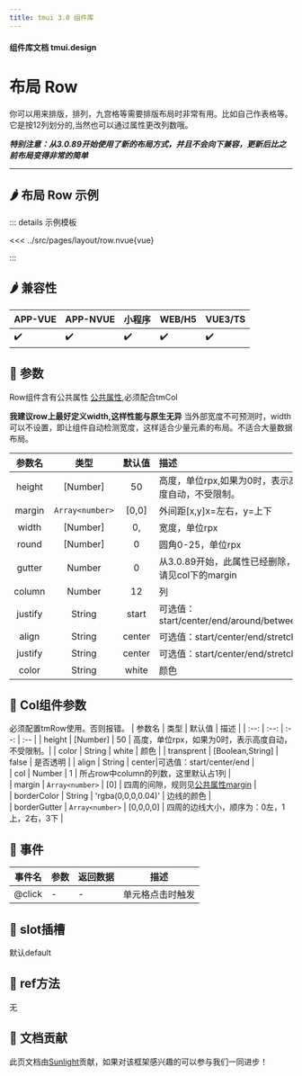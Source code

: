 ```yaml
---
title: tmui 3.0 组件库
---
```


<script setup>
import webview from '../components/mobileWebview.vue'
</script>

#### 组件库文档 tmui.design

# 布局 Row
你可以用来排版，排列，九宫格等需要排版布局时非常有用。比如自己作表格等。 它是按12列划分的,当然也可以通过属性更改列数哦。

***特别注意：从3.0.89开始使用了新的布局方式，并且不会向下兼容，更新后比之前布局变得非常的简单***

---

## :hot_pepper: 布局 Row 示例

<webview url="https://tmui.design/h5/#/pages/layout/row"></webview>

::: details 示例模板

<<< ../src/pages/layout/row.nvue{vue}

:::

## :hot_pepper: 兼容性

| APP-VUE | APP-NVUE | 小程序 | WEB/H5 | VUE3/TS |
| --- | --- | --- | --- | --- |
| :heavy_check_mark: | :heavy_check_mark: | :heavy_check_mark: | :heavy_check_mark: | :heavy_check_mark: |

## :seedling: 参数
Row组件含有公共属性 [公共属性](/spec/组件公共样式.html),必须配合tmCol

**我建议row上最好定义width,这样性能与原生无异**
当外部宽度不可预测时，width可以不设置，即让组件自动检测宽度，这样适合少量元素的布局。不适合大量数据布局。

| 参数名 | 类型 | 默认值 | 描述 |
| :--: | :--: | :--: | :-- |
| height | [Number] | 50 | 高度，单位rpx,如果为0时，表示高度自动，不受限制。 |
| margin | `Array<number>` | [0,0] | 外间距[x,y]x=左右，y=上下 |
| width | [Number] | 0, | 宽度，单位rpx |
| round | [Number] | 0 | 圆角0-25，单位rpx |
| gutter | Number | 0 | 从3.0.89开始，此属性已经删除，请见col下的margin |
| column | Number | 12 | 列 |
| justify | String | start | 可选值：start/center/end/around/between |
| align | String | center| 可选值：start/center/end/stretch |
| justify | String | center| 可选值：start/center/end/stretch |
| color | String | white | 颜色 |

## :seedling: Col组件参数
必须配置tmRow使用。否则报错。
| 参数名 | 类型 | 默认值 | 描述 |
| :--: | :--: | :--: | :-- |
| height | [Number] | 50 | 高度，单位rpx，如果为0时，表示高度自动，不受限制。|
| color | String | white | 颜色 |
| transprent | [Boolean,String] | false | 是否透明 |
| align | String | center|可选值：start/center/end |  
| col | Number | 1 | 所占row中column的列数，这里默认占1列 |  
| margin | `Array<number>` | [0] | 四周的间隙，规则见[公共属性margin](/spec/组件公共样式.html) |  
| borderColor | String | 'rgba(0,0,0,0.04)' | 边线的颜色 |  
| borderGutter | `Array<number>` | [0,0,0,0] | 四周的边线大小，顺序为：0左，1上，2右，3下 |  

## :rose: 事件
| 事件名 | 参数 | 返回数据 | 描述 |
| --- | --- | --- | --- |
| @click | - | - | 单元格点击时触发 |

## :corn: slot插槽
默认default

## :green_salad: ref方法
无

## :couplekiss: 文档贡献
此页文档由[Sunlight](https://gitee.com/rzg)贡献，如果对该框架感兴趣的可以参与我们一同进步！
